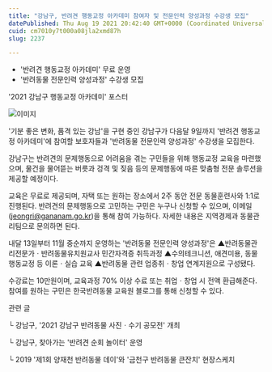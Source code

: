 ```yaml
---
title: "강남구, 반려견 행동교정 아카데미 참여자 및 전문인력 양성과정 수강생 모집"
datePublished: Thu Aug 19 2021 20:42:40 GMT+0000 (Coordinated Universal Time)
cuid: cm7010y7t000a08jla2xmd87h
slug: 2237

---
```



- '반려견 행동교정 아카데미' 무료 운영
- '반려동물 전문인력 양성과정' 수강생 모집

'2021 강남구 행동교정 아카데미' 포스터

![이미지](https://cdn.hashnode.com/res/hashnode/image/upload/v1739250808657/25c1a984-bc63-46b7-86cd-4ee5a9a597bb.jpeg)

'기분 좋은 변화, 품격 있는 강남'을 구현 중인 강남구가 다음달 9일까지 '반려견 행동교정 아카데미'에 참여할 보호자들과 '반려동물 전문인력 양성과정' 수강생을 모집한다.

강남구는 반려견의 문제행동으로 어려움을 겪는 구민들을 위해 행동교정 교육을 마련했으며, 물건을 물어뜯는 버릇과 겅격 및 짖음 등의 문제행동에 따른 맞춤형 전문 솔루션을 제공할 예정이다.

교육은 무료로 제공되며, 자택 또는 원하는 장소에서 2주 동안 전문 동물훈련사와 1:1로 진행된다. 반려견의 문제행동으로 고민하는 구민은 누구나 신청할 수 있으며, 이메일(jeongri@gananam.go.kr)을 통해 참여 가능하다. 자세한 내용은 지역경제과 동물관리팀으로 문의하면 된다.

내달 13일부터 11월 중순까지 운영하는 '반려동물 전문인력 양성과정'은 ▲반려동물관리전문가ㆍ반려동물유치원교사 민간자격증 취득과정 ▲수의테크니션, 애견미용, 동물행동교정 등 이론ㆍ실습 교육 ▲반려동물 관련 업종취ㆍ창업 연계지원으로 구성됐다.

수강료는 10만원이며, 교육과정 70% 이상 수료 또는 취업ㆍ창업 시 전액 환급해준다. 참여를 원하는 구민은 한국반려동물 교육원 블로그를 통해 신청할 수 있다.

관련 글

└ 강남구, '2021 강남구 반려동물 사진ㆍ수기 공모전' 개최

└ 강남구, 찾아가는 '반려견 순회 놀이터' 운영

└ 2019 '제1회 양재천 반려동물 데이'와 '금천구 반려동물 큰잔치' 현장스케치